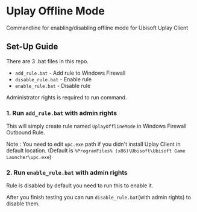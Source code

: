 # Uplay Offline Mode

Commandline for enabling/disabling offline mode for Ubisoft Uplay Client

## Set-Up Guide

There are 3 .bat files in this repo.

- `add_rule.bat` - Add rule to Windows Firewall
- `disable_rule.bat` - Enable rule
- `enable_rule.bat` - Disable rule

Administrator rights is required to run command.

### 1. Run `add_rule.bat` with admin rights

This will simply create rule named `UplayOfflineMode` in Windows Firewall Outbound Rule.

Note : You need to edit `upc.exe` path if you didn't install Uplay Client in default location. (Default is `%ProgramFiles% (x86)\Ubisoft\Ubisoft Game Launcher\upc.exe`)

### 2. Run `enable_rule.bat` with admin rights

Rule is disabled by default you need to run this to enable it.

After you finish testing you can run `disable_rule.bat`(with admin rights) to disable them.
